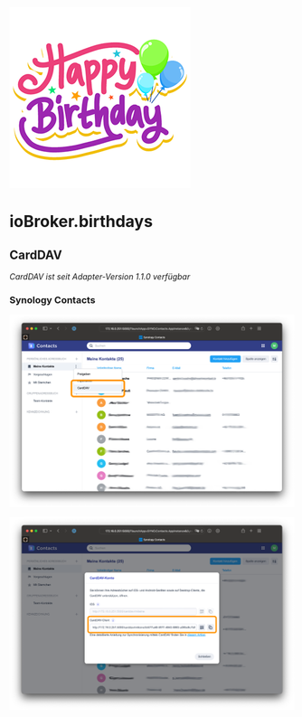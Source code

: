 ![Logo](../../admin/birthdays.png)

# ioBroker.birthdays

## CardDAV

*CardDAV ist seit Adapter-Version 1.1.0 verfügbar*

### Synology Contacts

![CardDAV Settings Synology](./carddav-synology-settings.png)

![CardDAV URL Synology](./carddav-synology-url.png)
